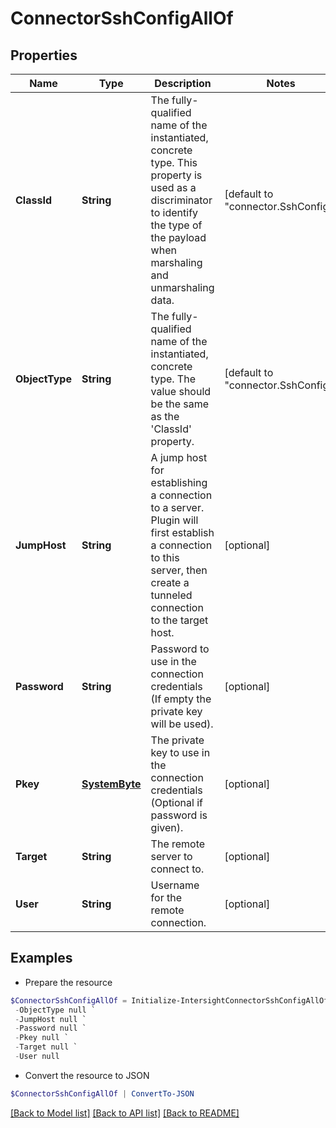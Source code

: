 # ConnectorSshConfigAllOf
## Properties

Name | Type | Description | Notes
------------ | ------------- | ------------- | -------------
**ClassId** | **String** | The fully-qualified name of the instantiated, concrete type. This property is used as a discriminator to identify the type of the payload when marshaling and unmarshaling data. | [default to "connector.SshConfig"]
**ObjectType** | **String** | The fully-qualified name of the instantiated, concrete type. The value should be the same as the &#39;ClassId&#39; property. | [default to "connector.SshConfig"]
**JumpHost** | **String** | A jump host for establishing a connection to a server. Plugin will first establish a connection to this server, then create a tunneled connection to the target host. | [optional] 
**Password** | **String** | Password to use in the connection credentials (If empty the private key will be used). | [optional] 
**Pkey** | [**SystemByte**](SystemByte.md) | The private key to use in the connection credentials (Optional if password is given). | [optional] 
**Target** | **String** | The remote server to connect to. | [optional] 
**User** | **String** | Username for the remote connection. | [optional] 

## Examples

- Prepare the resource
```powershell
$ConnectorSshConfigAllOf = Initialize-IntersightConnectorSshConfigAllOf  -ClassId null `
 -ObjectType null `
 -JumpHost null `
 -Password null `
 -Pkey null `
 -Target null `
 -User null
```

- Convert the resource to JSON
```powershell
$ConnectorSshConfigAllOf | ConvertTo-JSON
```

[[Back to Model list]](../README.md#documentation-for-models) [[Back to API list]](../README.md#documentation-for-api-endpoints) [[Back to README]](../README.md)

